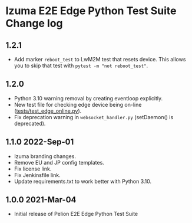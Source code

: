 # Izuma E2E Edge Python Test Suite Change log

## 1.2.1
- Add marker `reboot_test` to LwM2M test that resets device. This allows you to skip that test with `pytest -m "not reboot_test"`.

## 1.2.0
- Python 3.10 warning removal by creating eventloop explicitly.
- New test file for checking edge device being on-line ([tests/test_edge_online.py](test/test_edge_online.py)).
- Fix deprecation warning in `websocket_handler.py` (setDaemon() is deprecated).

## 1.1.0  2022-Sep-01
- Izuma branding changes.
- Remove EU and JP config templates.
- Fix license link.
- Fix Jenkinsfile link.
- Update requirements.txt to work better with Python 3.10.

## 1.0.0  2021-Mar-04
- Initial release of Pelion E2E Edge Python Test Suite
